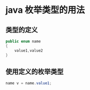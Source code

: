# java 枚举类型的用法

## 类型的定义

```java
public enum name
{
    value1,value2
}
```

## 使用定义的枚举类型

```java
name v = name.value1;
```